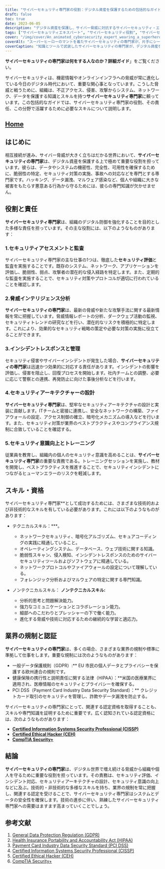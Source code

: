 ```yaml
---
title: "サイバーセキュリティ専門家の役割：デジタル資産を保護するための包括的なガイド"
draft: false
toc: true
date: 2023-06-05
description: "デジタル資産を保護し、サイバー脅威に対抗するサイバーセキュリティ・エキスパートの役割を定義する責任、スキル、業界規制を発見してください。"
tags: ["サイバーセキュリティエキスパート", "サイバーセキュリティ役割", "サイバーセキュリティ責任", "サイバーセキュリティスキル", "スレットインテリジェンス", "インシデントレスポンス", "セキュリティ意識", "ネットワークセキュリティ", "暗号化アルゴリズム", "えんぎ", "業界法規", "GDPR", "ヒパア", "PCI DSS", "証明書", "CISSP", "シーイーエイチ", "CompTIA Security+", "デジタル資産保護", "サイバー脅威", "データ機密保護", "ネットワークプロテクション", "脆弱性評価", "安全保護監査", "マルウェア検出", "情報漏えい防止", "サイバーセキュリティキャリア", "サイバーセキュリティトレーニング", "サイバーセキュリティ認定資格", "情報セキュリティ", "サイバーディフェンス"]
cover: "/img/cover/An_animated_cybersecurity_expert_wearing_a_superhero_cape.png"
coverAlt: "スーパーヒーローのマントを着たサイバーセキュリティの専門家が、片手にシールド、片手にロックマークを持って自信たっぷりに立ち、デジタル資産を守っているアニメーションです。"
coverCaption: "知識とツールで武装したサイバーセキュリティの専門家が、デジタル資産をサイバー脅威から守る様子をシンボリックに表現しています。"
---
```


**サイバーセキュリティの専門家は何をする人なのか？詳細ガイド**」をご覧ください。

サイバーセキュリティは、機密情報やオンラインインフラへの脅威が常に進化している今日のデジタル時代において、重要な関心事となっています。こうした脅威と戦うために、組織は、不正アクセス、侵害、攻撃からシステム、ネットワーク、データを保護する知識とスキルを持つ**サイバーセキュリティ専門家**に頼っています。この包括的なガイドでは、サイバーセキュリティ専門家の役割、その責任、この分野で活躍するために必要なスキルについて説明します。

## [Home](/cyber-security-career-playbook-start/)

## はじめに

相互接続が進み、サイバー脅威が大きく立ちはだかる世界において、**サイバーセキュリティの専門家**は、デジタル資産を保護する上で極めて重要な役割を担っています。彼らは、データやシステムの機密性、完全性、可用性を確保するために、脆弱性の特定、セキュリティ対策の実施、事故への対応などを専門とする専門家です。ハッキング、データ漏洩、マルウェア感染など、個人や組織に大きな被害をもたらす悪意ある行為から守るためには、彼らの専門知識が欠かせません。

## 役割と責任

**サイバーセキュリティ専門家**は、組織のデジタル防御を強化することを目的とした多様な責任を担っています。その主な役割には、以下のようなものがあります：

### 1.セキュリティアセスメントと監査

サイバーセキュリティ専門家の主な仕事の1つは、徹底した**セキュリティ評価**と監査を実施することです。既存のシステム、ネットワーク、アプリケーションを評価し、脆弱性、弱点、攻撃者の潜在的な侵入経路を特定します。また、定期的な監査を実施することで、セキュリティ対策やプロトコルが適切に行われていることを確認します。

### 2.脅威インテリジェンス分析

**サイバーセキュリティの専門家**は、最新の脅威や新たな攻撃手法に関する最新情報を常に把握しています。脅威情報レポートの分析、ダークウェブ活動の監視、セキュリティトレンドの研究などを行い、潜在的なリスクを積極的に特定します。これにより、効果的なセキュリティ戦略の策定や必要な対策の実施に役立てることができます。

### 3.インシデントレスポンスと管理

セキュリティ侵害やサイバーインシデントが発生した場合、**サイバーセキュリティの専門家**は迅速かつ効果的に対応する責任があります。インシデントの影響を評価し、侵害を阻止し、回復プロセスを開始します。社内チームとの調整、必要に応じて警察との連携、再発防止に向けた事後分析などを行います。

### 4.セキュリティアーキテクチャーの設計

**サイバーセキュリティ専門家**は、堅牢なセキュリティアーキテクチャの設計と実装に貢献します。ITチームと密接に連携し、安全なネットワークの構築、ファイアウォールの設定、アクセス制御の確立、暗号化メカニズムの導入などを行います。また、セキュリティ対策が業界のベストプラクティスやコンプライアンス規制に合致していることを確認する。

### 5.セキュリティ意識向上とトレーニング

従業員を教育し、組織内の個人のセキュリティ意識を高めることは、**サイバーセキュリティ専門家**の重要な責務である。トレーニングセッションを実施し、教材を開発し、ベストプラクティスを推進することで、セキュリティインシデントにつながるヒューマンエラーのリスクを軽減します。

## スキル・資格

サイバーセキュリティ専門家**として成功するためには、さまざまな技術的および非技術的なスキルを有している必要があります。これには以下のようなものがあります：

- テクニカルスキル：***。
  - ネットワークセキュリティ、暗号化アルゴリズム、セキュアコーディングの実践に精通していること。
  - オペレーティングシステム、データベース、ウェブ技術に関する知識。
  - 脆弱性スキャン、侵入検知、インシデントレスポンスのためのサイバーセキュリティツールおよびソフトウェアに精通している。
  - ネットワークプロトコルやファイアウォールの設定について理解している。
  - フォレンジック分析およびマルウェアの特定に関する専門知識。
  
- ノンテクニカルスキル： **ノンテクニカルスキル:**
  - 分析的思考と問題解決能力。
  - 強力なコミュニケーションとコラボレーション能力。
  - 細部へのこだわりとプレッシャーの下で働く能力。
  - 進化する脅威や技術に対応するための継続的な学習と適応力。

## 業界の規制と認証

**サイバーセキュリティの専門家**は、多くの場合、さまざまな業界の規制や標準に準拠して仕事をします。重要な規制には次のようなものがあります：

- 一般データ保護規則（GDPR）:** EU 市民の個人データとプライバシーを保護する欧州連合の規則です。
- 健康保険の携行性と説明責任に関する法律（HIPAA）：**米国の医療業界に適用され、医療情報のセキュリティとプライバシーを確保する。
- PCI DSS（Payment Card Industry Data Security Standard）：** クレジットカード取引のセキュリティを管理し、詐欺やデータ漏洩を防止する。

サイバーセキュリティの専門家にとって、関連する認定資格を取得することも、スキルや専門知識を証明するために重要です。広く認知されている認定資格には、次のようなものがあります：

- [**Certified Information Systems Security Professional (CISSP)**](https://simeononsecurity.com/articles/a-guide-to-earning-the-isc2-cissp-certification/)
- [**Certified Ethical Hacker (CEH)**](https://simeononsecurity.com/articles/preparing-for-the-ceh-certified-ethical-hacker-certification-exam/)
- [**CompTIA Security+**](https://simeononsecurity.com/articles/comptias-security-plus-sy0-601-what-do-you-need-to-know/)

## 結論

**サイバーセキュリティの専門家**は、デジタル世界で増え続ける脅威から組織や個人を守るために重要な役割を担っています。その責務は、セキュリティ評価、インシデント対応、セキュリティアーキテクチャの設計、セキュリティ意識の向上などに及ぶ。技術的・非技術的な多様なスキルを持ち、業界の規制を常に把握し、関連する認定を受けることで、サイバーセキュリティ専門家はシステムとデータの安全性を確保します。技術の進歩に伴い、熟練したサイバーセキュリティ専門家への需要はますます高まっていくことでしょう。

## 参考文献

1. [General Data Protection Regulation (GDPR)](https://gdpr.eu/)
2. [Health Insurance Portability and Accountability Act (HIPAA)](https://www.hhs.gov/hipaa/index.html)
3. [Payment Card Industry Data Security Standard (PCI DSS)](https://www.pcisecuritystandards.org/)
4. [Certified Information Systems Security Professional (CISSP)](https://www.isc2.org/Certifications/CISSP)
5. [Certified Ethical Hacker (CEH)](https://www.eccouncil.org/programs/certified-ethical-hacker-ceh/)
6. [CompTIA Security+](https://www.comptia.org/certifications/security)
